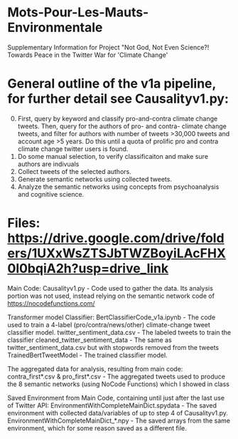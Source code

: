 # Mots-Pour-Les-Mauts-Environmentale
Supplementary Information for Project "Not God, Not Even Science?! Towards Peace in the Twitter War for 'Climate Change'

# General outline of the v1a pipeline, for further detail see Causalityv1.py: 

0. First, query by keyword and classify pro-and-contra climate change tweets. Then, query for the authors of pro- and contra- climate change tweets, and filter for authors with number of tweets >30,000 tweets and account age >5 years.  Do this until a quota of prolific pro and contra climate change twitter users is found.
1. Do some manual selection, to verify classificaiton and make sure authors are indivuals
2. Collect tweets of the selected authors.
3. Generate semantic networks using collected tweets.
4. Analyze the semantic networks using concepts from psychoanalysis and cognitive science.

# Files: https://drive.google.com/drive/folders/1UXxWsZTSJbTWZBoyiLAcFHX0l0bqiA2h?usp=drive_link 

Main Code:
Causalityv1.py - Code used to gather the data. Its analysis portion was not used, instead relying on the semantic network code of https://nocodefunctions.com/

Transformer model Classifier:
BertClassifierCode_v1a.ipynb - The code used to train a 4-label (pro/contra/news/other) climate-change tweet classifier model.
twitter_sentiment_data.csv - The labeled tweets to train the classifier
cleaned_twitter_sentiment_data - The same as twitter_sentiment_data.csv but with stopwords removed from the tweets
TrainedBertTweetModel - The trained classifier model.

The aggregated data for analysis, resulting from main code:
contra_first*.csv & pro_first*.csv - The aggregated tweets used to produce the 8 semantic networks (using NoCode Functions) which I showed in class 

Saved Environment from Main Code, containing until just after the last use of Twitter API:
EnvironmentWithCompleteMainDict.spydata - The saved environment with collected data/variables of up to step 4 of Causalityv1.py. 
EnvironmentWithCompleteMainDict_*.npy - The saved arrays from the same environment, which for some reason saved as a different file.

